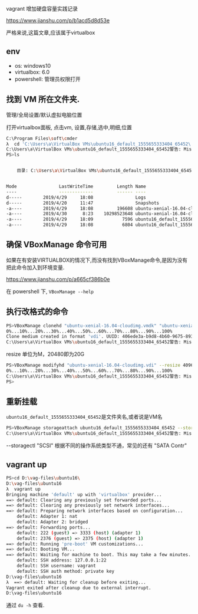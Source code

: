 vagrant 增加硬盘容量实践记录

https://www.jianshu.com/p/b1acd5d8d53e

严格来说,这篇文章,应该属于virtualbox

## env

- os: windows10
- virtualbox: 6.0
- powershell: 管理员权限打开

## 找到 VM 所在文件夹. ##

管理/全局设置/默认虚拟电脑位置 

打开virtualbox面板, 点击vm, 设置,存储,选中,明细,位置

```bash
C:\Program Files\soft\cmder
λ  cd 'C:\Users\a\VirtualBox VMs\ubuntu16_default_1555655333404_65452\'
C:\Users\a\VirtualBox VMs\ubuntu16_default_1555655333404_65452警告: Missing git support, install posh-git with 'Install-Module posh-git' and restart cmder.
PS>ls


    目录: C:\Users\a\VirtualBox VMs\ubuntu16_default_1555655333404_65452


Mode                LastWriteTime         Length Name
----                -------------         ------ ----
d-----        2019/4/29     18:08                Logs
d-----        2019/4/20     11:47                Snapshots
-a----        2019/4/29     18:08         196608 ubuntu-xenial-16.04-cloudimg-configdrive.vmdk
-a----        2019/4/30      8:23    10298523648 ubuntu-xenial-16.04-cloudimg.vmdk
-a----        2019/4/29     18:09           7596 ubuntu16_default_1555655333404_65452.vbox
-a----        2019/4/29     18:08           6804 ubuntu16_default_1555655333404_65452.vbox-prev

```

## 确保 VBoxManage 命令可用

如果在有安装VIRTUALBOX的情况下,而没有找到VBoxManage命令,是因为没有把此命令加入到环境变量.

https://www.jianshu.com/p/a665cf386b0e

在 powershell 下, `VBoxManage --help`


## 执行改格式的命令 ##

```bash
PS>VBoxManage clonehd "ubuntu-xenial-16.04-cloudimg.vmdk" "ubuntu-xenial-16.04-cloudimg.vdi" --format vdi
0%...10%...20%...30%...40%...50%...60%...70%...80%...90%...100%
Clone medium created in format 'vdi'. UUID: 406ede3a-b9d8-4b60-9675-893eb9141145
C:\Users\a\VirtualBox VMs\ubuntu16_default_1555655333404_65452警告: Missing git support, install posh-git with 'Install-Module posh-git' and restart cmder.
```

resize
单位为M，20480即为20G

```bash
PS>VBoxManage modifyhd "ubuntu-xenial-16.04-cloudimg.vdi" --resize 40960
0%...10%...20%...30%...40%...50%...60%...70%...80%...90%...100%
C:\Users\a\VirtualBox VMs\ubuntu16_default_1555655333404_65452警告: Missing git support, install posh-git with 'Install-Module posh-git' and restart cmder.
PS>
```

## 重新挂载 ##

`ubuntu16_default_1555655333404_65452`是文件夹名,或者说是VM名

```bash
PS>VBoxManage storageattach ubuntu16_default_1555655333404_65452 --storagectl "SCSI" --port 0 --device 0 --type hdd --medium ubuntu-xenial-16.04-cloudimg.vdi
C:\Users\a\VirtualBox VMs\ubuntu16_default_1555655333404_65452警告: Missing git support, install posh-git with 'Install-Module posh-git' and restart cmder.
```

--storagectl "SCSI" 根据不同的操作系统类型不通，常见的还有 "SATA Contr"

## vagrant up ##

```bash
PS>cd D:\vag-files\ubuntu16\
D:\vag-files\ubuntu16
λ  vagrant up
Bringing machine 'default' up with 'virtualbox' provider...
==> default: Clearing any previously set forwarded ports...
==> default: Clearing any previously set network interfaces...
==> default: Preparing network interfaces based on configuration...
    default: Adapter 1: nat
    default: Adapter 2: bridged
==> default: Forwarding ports...
    default: 222 (guest) => 3333 (host) (adapter 1)
    default: 2376 (guest) => 2375 (host) (adapter 1)
==> default: Running 'pre-boot' VM customizations...
==> default: Booting VM...
==> default: Waiting for machine to boot. This may take a few minutes...
    default: SSH address: 127.0.0.1:22
    default: SSH username: vagrant
    default: SSH auth method: private key
D:\vag-files\ubuntu16
λ  ==> default: Waiting for cleanup before exiting...
Vagrant exited after cleanup due to external interrupt.
D:\vag-files\ubuntu16
```

通过 `du -h` 查看.

